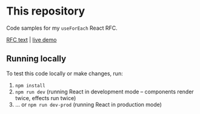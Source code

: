 # This repository

Code samples for my `useForEach` React RFC.

[RFC text](https://github.com/pschiffmann/react-rfcs/blob/use-for-each/text/0000-use-for-each.md) | [live demo](https://pschiffmann.github.io/use-for-each-playground/)

## Running locally

To test this code locally or make changes, run:

1. `npm install`
2. `npm run dev` (running React in development mode – components render twice, effects run twice)
3. ... or `npm run dev-prod` (running React in production mode)
